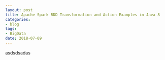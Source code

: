 ```yaml
---
layout: post
title: Apache Spark RDD Transformation and Action Examples in Java 8
categories:
- blog
tags:
- BigData
date: 2018-07-09
---
```


asdsdsadas
